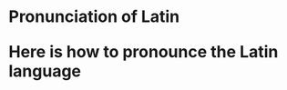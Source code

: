 <!DOCTYPE html>
<html>
    <head>
        <title>Voices of Latin</title>
    </head>
    <body>
        <h1>Pronunciation of Latin</h>
        <p>Here is how to pronounce the Latin language</p>
        <img src="https://user-images.githubusercontent.com/68863452/88564052-0ab89580-d033-11ea-8d37-1bb9e0f4a470.jpg" class="img-responsive" alt="Asinum"/>
    </body>
</html>
